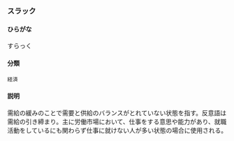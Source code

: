 <div style="display:none;">

## [あ行](securities-terms?id=あ行)
## [か行](securities-terms?id=か行)
## [さ行](securities-terms?id=さ行)

</div>

### スラック

#### ひらがな

すらっく

#### 分類

`経済`

#### 説明

需給の緩みのことで需要と供給のバランスがとれていない状態を指す。反意語は需給の引き締まり。主に労働市場において、仕事をする意思や能力があり、就職活動をしているにも関わらず仕事に就けない人が多い状態の場合に使用される。

<div style="display:none;">

## [た行](securities-terms?id=た行)
## [な行](securities-terms?id=な行)
## [は行](securities-terms?id=は行)
## [ま行](securities-terms?id=ま行)
## [や行](securities-terms?id=や行)
## [ら行](securities-terms?id=ら行)
## [わ行](securities-terms?id=わ行)
## [英数字・記号](securities-terms?id=英数字・記号)

</div>


